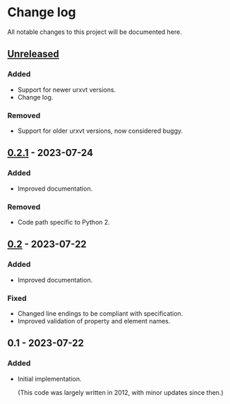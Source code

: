 # Change log

All notable changes to this project will be documented here.

## [Unreleased]
### Added
- Support for newer urxvt versions.
- Change log.

### Removed
- Support for older urxvt versions, now considered buggy.

## [0.2.1] - 2023-07-24
### Added
- Improved documentation.

### Removed
- Code path specific to Python 2.

## [0.2] - 2023-07-22
### Added
- Improved documentation.

### Fixed
- Changed line endings to be compliant with specification.
- Improved validation of property and element names.

## 0.1 - 2023-07-22
### Added
- Initial implementation.

  (This code was largely written in 2012, with minor updates since then.)

[Unreleased]: https://github.com/dranjan/python-colordemo/compare/v0.2.1...HEAD
[0.2.1]: https://github.com/dranjan/python-colordemo/compare/v0.2...v0.2.1
[0.2]: https://github.com/dranjan/python-colordemo/compare/v0.1...v0.2
